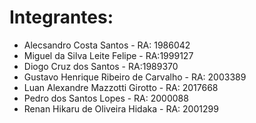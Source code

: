 # Integrantes:
 - Alecsandro Costa Santos - RA: 1986042
 - Miguel da Silva Leite Felipe - RA:1999127
 - Diogo Cruz dos Santos - RA:1989370
 - Gustavo Henrique Ribeiro de Carvalho - RA: 2003389
 - Luan Alexandre Mazzotti Girotto - RA: 2017668
 - Pedro dos Santos Lopes - RA: 2000088
 - Renan Hikaru de Oliveira Hidaka - RA: 2001299
